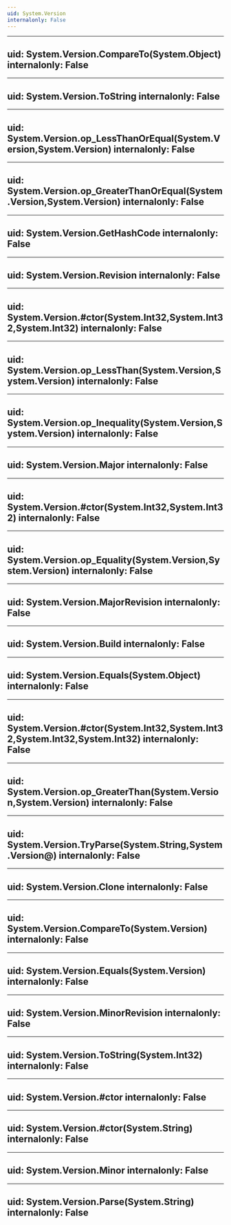 ```yaml
---
uid: System.Version
internalonly: False
---
```


---
uid: System.Version.CompareTo(System.Object)
internalonly: False
---

---
uid: System.Version.ToString
internalonly: False
---

---
uid: System.Version.op_LessThanOrEqual(System.Version,System.Version)
internalonly: False
---

---
uid: System.Version.op_GreaterThanOrEqual(System.Version,System.Version)
internalonly: False
---

---
uid: System.Version.GetHashCode
internalonly: False
---

---
uid: System.Version.Revision
internalonly: False
---

---
uid: System.Version.#ctor(System.Int32,System.Int32,System.Int32)
internalonly: False
---

---
uid: System.Version.op_LessThan(System.Version,System.Version)
internalonly: False
---

---
uid: System.Version.op_Inequality(System.Version,System.Version)
internalonly: False
---

---
uid: System.Version.Major
internalonly: False
---

---
uid: System.Version.#ctor(System.Int32,System.Int32)
internalonly: False
---

---
uid: System.Version.op_Equality(System.Version,System.Version)
internalonly: False
---

---
uid: System.Version.MajorRevision
internalonly: False
---

---
uid: System.Version.Build
internalonly: False
---

---
uid: System.Version.Equals(System.Object)
internalonly: False
---

---
uid: System.Version.#ctor(System.Int32,System.Int32,System.Int32,System.Int32)
internalonly: False
---

---
uid: System.Version.op_GreaterThan(System.Version,System.Version)
internalonly: False
---

---
uid: System.Version.TryParse(System.String,System.Version@)
internalonly: False
---

---
uid: System.Version.Clone
internalonly: False
---

---
uid: System.Version.CompareTo(System.Version)
internalonly: False
---

---
uid: System.Version.Equals(System.Version)
internalonly: False
---

---
uid: System.Version.MinorRevision
internalonly: False
---

---
uid: System.Version.ToString(System.Int32)
internalonly: False
---

---
uid: System.Version.#ctor
internalonly: False
---

---
uid: System.Version.#ctor(System.String)
internalonly: False
---

---
uid: System.Version.Minor
internalonly: False
---

---
uid: System.Version.Parse(System.String)
internalonly: False
---
